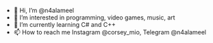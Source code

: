 - 👋 Hi, I’m @n4alameel
- 👀 I’m interested in programming, video games, music, art
- 🌱 I’m currently learning C# and C++
- 📫 How to reach me Instagram @corsey_mio, Telegram @n4alameel

<!---
n4alameel/n4alameel is a ✨ special ✨ repository because its `README.md` (this file) appears on your GitHub profile.
You can click the Preview link to take a look at your changes.
--->
